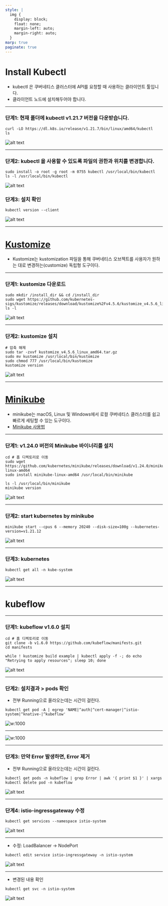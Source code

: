 ```yaml
---
style: |
  img {
    display: block;
    float: none;
    margin-left: auto;
    margin-right: auto;
  }
marp: true
paginate: true
---
```

# Install Kubectl
- kubectl 은 쿠버네티스 클러스터에 API를 요청할 때 사용하는 클라이언트 툴입니다.
- 클라이언트 노드에 설치해두어야 합니다.

---
### 단계1: 현재 폴더에 kubectl v1.21.7 버전을 다운받습니다.
```shell
curl -LO https://dl.k8s.io/release/v1.21.7/bin/linux/amd64/kubectl
ls
```
![alt text](./img/image-27.png)

---
### 단계2: kubectl 을 사용할 수 있도록 파일의 권한과 위치를 변경합니다.
```shell
sudo install -o root -g root -m 0755 kubectl /usr/local/bin/kubectl
ls -l /usr/local/bin/kubectl
```
![alt text](./img/image-28.png)

### 단계3: 설치 확인
```shell
kubectl version --client
```
![alt text](./img/image-29.png)

---
# [Kustomize](https://kubernetes.io/ko/docs/tasks/manage-kubernetes-objects/kustomization/)
- Kustomize는 kustomization 파일을 통해 쿠버네티스 오브젝트를 사용자가 원하는 대로 변경하는(customize) 독립형 도구이다.

---
### 단계1: kustomize 다운로드 
```shell
sudo mkdir /install_dir && cd /install_dir
sudo wget https://github.com/kubernetes-sigs/kustomize/releases/download/kustomize%2Fv4.5.6/kustomize_v4.5.6_linux_amd64.tar.gz
ls -l
```
![alt text](./img/image-30.png)

---
### 단계2: kustomize 설치
```shell
# 압축 해제
sudo tar -zxvf kustomize_v4.5.6_linux_amd64.tar.gz
sudo mv kustomize /usr/local/bin/kustomize
sudo chmod 777 /usr/local/bin/kustomize
kustomize version
```
![alt text](./img/image-31.png)

---
# [Minikube](https://kubernetes.io/ko/docs/tutorials/hello-minikube/)
- minikube는 macOS, Linux 및 Windows에서 로컬 쿠버네티스 클러스터를 쉽고 빠르게 세팅할 수 있는 도구이다.
- [Minikube 사용법](https://nice-engineer.tistory.com/entry/Kubernetes-minikube%EB%9E%80-%EC%84%A4%EC%B9%98-%EB%B0%8F-%EC%82%AC%EC%9A%A9%EB%B2%95)

---
### 단계1: v1.24.0 버전의 Minikube 바이너리를 설치
```shell
cd # 홈 디렉토리로 이동 
sudo wget https://github.com/kubernetes/minikube/releases/download/v1.24.0/minikube-linux-amd64
sudo install minikube-linux-amd64 /usr/local/bin/minikube

ls -l /usr/local/bin/minikube
minikube version
```
![alt text](./img/image-32.png)

---
### 단계2: start kubernetes by minikube
```shell
minikube start --cpus 6 --memory 20240 --disk-size=100g --kubernetes-version=v1.21.12
```
![alt text](./img/image-33.png)

---
### 단계3: kubernetes
```shell
kubectl get all -n kube-system
```
![alt text](./img/image-34.png)

---
# kubeflow 

---
### 단계1: kubeflow v1.6.0 설치
```shell
cd # 홈 디렉토리로 이동 
git clone -b v1.6.0 https://github.com/kubeflow/manifests.git
cd manifests

while ! kustomize build example | kubectl apply -f -; do echo "Retrying to apply resources"; sleep 10; done
```
![alt text](./img/image-35.png)

---
### 단계2: 설치결과 > pods 확인
- 전부 Running으로 올라오는데는 시간이 걸린다.
```shell
kubectl get pod -A | egrep 'NAME|^auth|^cert-manager|^istio-system|^knative-|^kubeflow'
```
![w:1000](./img/image-36.png)

---
![w:1000](./img/image-37.png)

---
### 단계3: 만약 Error 발생하면, Error 제거
- 전부 Running으로 올라오는데는 시간이 걸린다.
```shell
kubectl get pods -n kubeflow | grep Error | awk '{ print $1 }' | xargs kubectl delete pod -n kubeflow
```
![alt text](./img/image-38.png)

---
### 단계4: istio-ingressgateway 수정
```shell
kubectl get services --namespace istio-system
```
![alt text](./img/image-39.png)

---
- 수정: LoadBalancer -> NodePort
```shell
kubectl edit service istio-ingressgateway -n istio-system
```
![alt text](./img/image-40.png)

---
- 변경된 내용 확인
```shell
kubectl get svc -n istio-system
```
![alt text](./img/image-41.png)

